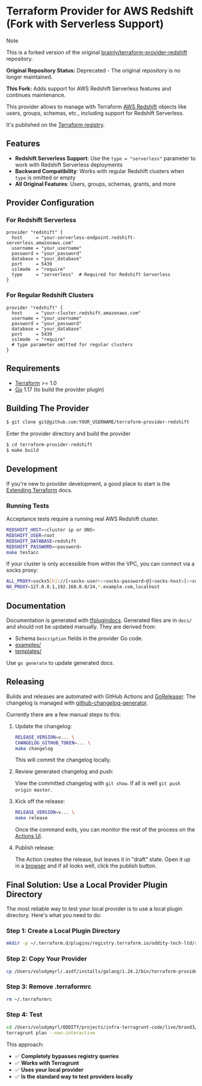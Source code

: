 # Terraform Provider for AWS Redshift (Fork with Serverless Support)

> [!NOTE]
> This is a forked version of the original [brainly/terraform-provider-redshift](https://github.com/brainly/terraform-provider-redshift) repository.
> 
> **Original Repository Status:** Deprecated - The original repository is no longer maintained.
>
> **This Fork:** Adds support for AWS Redshift Serverless features and continues maintenance.

This provider allows to manage with Terraform [AWS Redshift](https://aws.amazon.com/redshift/) objects like users, groups, schemas, etc., including support for Redshift Serverless.

It's published on the [Terraform registry](https://registry.terraform.io/providers/oddity-tech-ltd/redshift/latest/docs).

## Features

- **Redshift Serverless Support**: Use the `type = "serverless"` parameter to work with Redshift Serverless deployments
- **Backward Compatibility**: Works with regular Redshift clusters when `type` is omitted or empty
- **All Original Features**: Users, groups, schemas, grants, and more

## Provider Configuration

### For Redshift Serverless
```hcl
provider "redshift" {
  host     = "your-serverless-endpoint.redshift-serverless.amazonaws.com"
  username = "your_username"
  password = "your_password"
  database = "your_database"
  port     = 5439
  sslmode  = "require"
  type     = "serverless"  # Required for Redshift Serverless
}
```

### For Regular Redshift Clusters
```hcl
provider "redshift" {
  host     = "your-cluster.redshift.amazonaws.com"
  username = "your_username"
  password = "your_password"
  database = "your_database"
  port     = 5439
  sslmode  = "require"
  # type parameter omitted for regular clusters
}
```

## Requirements

  - [Terraform](https://www.terraform.io/downloads.html) >= 1.0
  - [Go](https://golang.org/doc/install) 1.17 (to build the provider plugin)

## Building The Provider

```sh
$ git clone git@github.com:YOUR_USERNAME/terraform-provider-redshift
```

Enter the provider directory and build the provider

```sh
$ cd terraform-provider-redshift
$ make build
```
## Development

If you're new to provider development, a good place to start is the [Extending
Terraform](https://www.terraform.io/docs/extend/index.html) docs.

### Running Tests

Acceptance tests require a running real AWS Redshift cluster. 

```sh
REDSHIFT_HOST=<cluster ip or DNS>
REDSHIFT_USER=root
REDSHIFT_DATABASE=redshift
REDSHIFT_PASSWORD=<password>
make testacc
```

If your cluster is only accessible from within the VPC, you can connect via a socks proxy:
```sh
ALL_PROXY=socks5[h]://[<socks-user>:<socks-password>@]<socks-host>[:<socks-port>]
NO_PROXY=127.0.0.1,192.168.0.0/24,*.example.com,localhost
```

## Documentation

Documentation is generated with
[tfplugindocs](https://github.com/hashicorp/terraform-plugin-docs). Generated
files are in `docs/` and should not be updated manually. They are derived from:

* Schema `Description` fields in the provider Go code.
* [examples/](./examples)
* [templates/](./templates)

Use `go generate` to update generated docs.

## Releasing

Builds and releases are automated with GitHub Actions and [GoReleaser](https://github.com/goreleaser/goreleaser/). 
The changelog is managed with [github-changelog-generator](https://github.com/github-changelog-generator/github-changelog-generator).

Currently there are a few manual steps to this:

1. Update the changelog:

   ```sh
   RELEASE_VERSION=v... \
   CHANGELOG_GITHUB_TOKEN=... \
   make changelog
   ```

   This will commit the changelog locally.

2. Review generated changelog and push:

   View the committed changelog with `git show`. If all is well `git push origin
   master`.

3. Kick off the release:

   ```sh
   RELEASE_VERSION=v... \
   make release
   ```

   Once the command exits, you can monitor the rest of the process on the
   [Actions UI](https://github.com/brainly/terraform-provider-redshift/actions?query=workflow%3Arelease).

4. Publish release:

   The Action creates the release, but leaves it in "draft" state. Open it up in
   a [browser](https://github.com/brainly/terraform-provider-redshift/releases)
   and if all looks well, click the publish button.

## Final Solution: Use a Local Provider Plugin Directory

The most reliable way to test your local provider is to use a local plugin directory. Here's what you need to do:

### Step 1: Create a Local Plugin Directory
```bash
mkdir -p ~/.terraform.d/plugins/registry.terraform.io/oddity-tech-ltd/redshift/1.0.0/darwin_arm64/
```

### Step 2: Copy Your Provider
```bash
cp /Users/volodymyrl/.asdf/installs/golang/1.24.2/bin/terraform-provider-redshift ~/.terraform.d/plugins/registry.terraform.io/oddity-tech-ltd/redshift/1.0.0/darwin_arm64/terraform-provider-redshift_v1.0.0
```

### Step 3: Remove .terraformrc
```bash
rm ~/.terraformrc
```

### Step 4: Test
```bash
cd /Users/volodymyrl/ODDITY/projects/infra-terragrunt-code/live/brand3/stg/us-east-1/datateam/glue-provider
terragrunt plan --non-interactive
```

This approach:
- ✅ **Completely bypasses registry queries**
- ✅ **Works with Terragrunt**
- ✅ **Uses your local provider**
- ✅ **Is the standard way to test providers locally**
